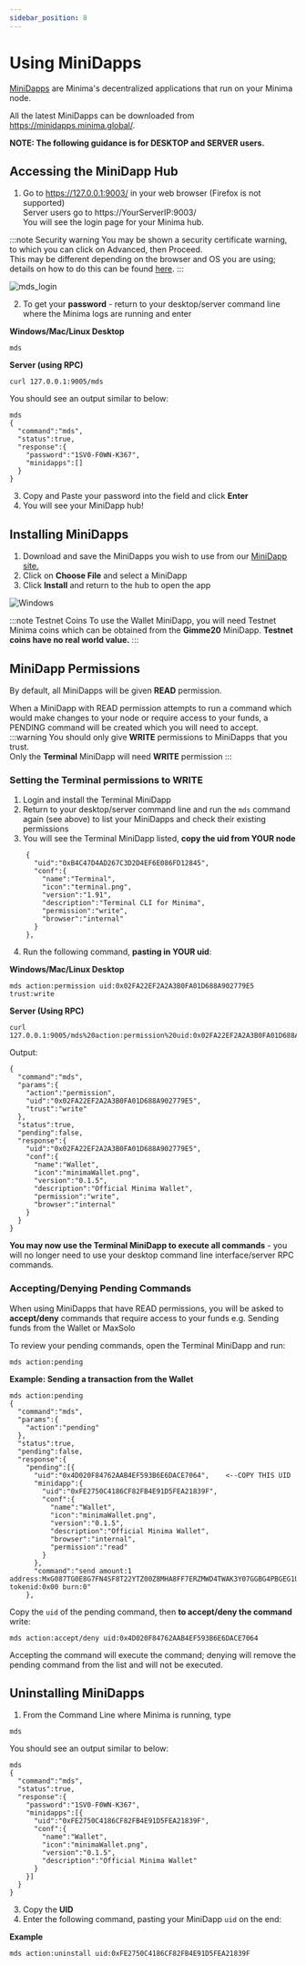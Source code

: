 ```yaml
---
sidebar_position: 8
---
```


# Using MiniDapps

[MiniDapps](/docs/learn/minidapps/minidappsintro) are Minima's decentralized applications that run on your Minima node. 

All the latest MiniDapps can be downloaded from https://minidapps.minima.global/.

**NOTE: The following guidance is for DESKTOP and SERVER users.**

## Accessing the MiniDapp Hub
1. Go to https://127.0.0.1:9003/ in your web browser (Firefox is not supported) <br/>
Server users go to https://YourServerIP:9003/  
You will see the login page for your Minima hub. 

:::note Security warning
You may be shown a security certificate warning, to which you can click on Advanced, then Proceed. <br/>
This may be different depending on the browser and OS you are using; details on how to do this can be found [here](https://www.vultr.com/docs/how-to-bypass-the-https-warning-for-self-signed-ssl-tls-certificates/).
:::

![mds_login](/img/runanode/mds_login.png#width50)

2. To get your **password** - return to your desktop/server command line where the Minima logs are running and enter 

**Windows/Mac/Linux Desktop**

```
mds
```
**Server (using RPC)**
```
curl 127.0.0.1:9005/mds
```

You should see an output similar to below:

```
mds
{
  "command":"mds",
  "status":true,
  "response":{
    "password":"1SV0-F0WN-K367",
    "minidapps":[]
  }
}
```
3. Copy and Paste your password into the field and click **Enter**
4. You will see your MiniDapp hub!


## Installing MiniDapps
1. Download and save the MiniDapps you wish to use from our [MiniDapp site.](https://minidapps.minima.global/)
2. Click on **Choose File** and select a MiniDapp 
3. Click **Install** and return to the hub to open the app

![Windows](/img/buildonminima/minihub.png)

:::note Testnet Coins
To use the Wallet MiniDapp, you will need Testnet Minima coins which can be obtained from the **Gimme20** MiniDapp.
**Testnet coins have no real world value.**
:::

## MiniDapp Permissions

By default, all MiniDapps will be given **READ** permission.

When a MiniDapp with READ permission attempts to run a command which would make changes to your node or require access to your funds, a PENDING command will be created which you will need to accept. 
:::warning 
You should only give **WRITE** permissions to MiniDapps that you trust. <br/>
Only the **Terminal** MiniDapp will need **WRITE** permission 
:::


### Setting the Terminal permissions to WRITE

1. Login and install the Terminal MiniDapp
2. Return to your desktop/server command line and run the `mds` command again (see above) to list your MiniDapps and check their existing permissions
3. You will see the Terminal MiniDapp listed, **copy the uid from YOUR node**
```
    {
      "uid":"0xB4C47D4AD267C3D2D4EF6E086FD12845",
      "conf":{
        "name":"Terminal",
        "icon":"terminal.png",
        "version":"1.91",
        "description":"Terminal CLI for Minima",
        "permission":"write",
        "browser":"internal"
      }
    },
```
4. Run the following command, **pasting in YOUR uid**:

**Windows/Mac/Linux Desktop**
```
mds action:permission uid:0x02FA22EF2A2A3B0FA01D688A902779E5 trust:write
```

**Server (Using RPC)**
```
curl 127.0.0.1:9005/mds%20action:permission%20uid:0x02FA22EF2A2A3B0FA01D688A902779E5%20trust:write
```
Output:
```
{
  "command":"mds",
  "params":{
    "action":"permission",
    "uid":"0x02FA22EF2A2A3B0FA01D688A902779E5",
    "trust":"write"
  },
  "status":true,
  "pending":false,
  "response":{
    "uid":"0x02FA22EF2A2A3B0FA01D688A902779E5",
    "conf":{
      "name":"Wallet",
      "icon":"minimaWallet.png",
      "version":"0.1.5",
      "description":"Official Minima Wallet",
      "permission":"write",
      "browser":"internal"
    }
  }
}
```
**You may now use the Terminal MiniDapp to execute all commands** - you will no longer need to use your desktop command line interface/server RPC commands. 


### Accepting/Denying Pending Commands

When using MiniDapps that have READ permissions, you will be asked to **accept/deny** commands that require access to your funds e.g. Sending funds from the Wallet or MaxSolo

To review your pending commands, open the Terminal MiniDapp and run:
```
mds action:pending 
```
**Example: Sending a transaction from the Wallet**

```
mds action:pending
{
  "command":"mds",
  "params":{
    "action":"pending"
  },
  "status":true,
  "pending":false,
  "response":{
    "pending":[{
      "uid":"0x4D020F84762AAB4EF593B6E6DACE7064",    <--COPY THIS UID
      "minidapp":{
        "uid":"0xFE2750C4186CF82FB4E91D5FEA21839F",
        "conf":{
          "name":"Wallet",
          "icon":"minimaWallet.png",
          "version":"0.1.5",
          "description":"Official Minima Wallet",
          "browser":"internal",
          "permission":"read"
        }
      },
      "command":"send amount:1 address:MxG087TG0E8G7FN4SF8T22YTZ00Z8MHA8FF7ERZMWD4TWAK3Y07GGBG4PBGEG1U tokenid:0x00 burn:0"
    },
```

Copy the `uid` of the pending command, then **to accept/deny the command** write:
```
mds action:accept/deny uid:0x4D020F84762AAB4EF593B6E6DACE7064
```

Accepting the command will execute the command; denying will remove the pending command from the list and will not be executed.

## Uninstalling MiniDapps
1. From the Command Line where Minima is running, type 
```
mds
```
You should see an output similar to below:

```
mds
{
  "command":"mds",
  "status":true,
  "response":{
    "password":"1SV0-F0WN-K367",
    "minidapps":[{
      "uid":"0xFE2750C4186CF82FB4E91D5FEA21839F",
      "conf":{
        "name":"Wallet",
        "icon":"minimaWallet.png",
        "version":"0.1.5",
        "description":"Official Minima Wallet"
      }
    }]
  }
}
```
3. Copy the **UID**
4. Enter the following command, pasting your MiniDapp `uid` on the end:

**Example** 
```
mds action:uninstall uid:0xFE2750C4186CF82FB4E91D5FEA21839F
```